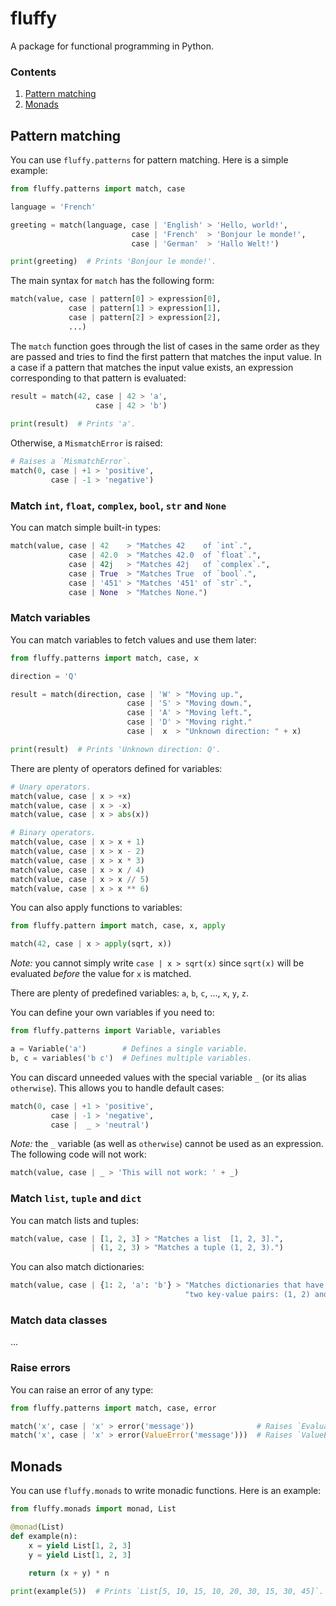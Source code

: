 # fluffy

A package for functional programming in Python.

### Contents

1. [Pattern matching](#pattern-matching)
1. [Monads](#monads)

## Pattern matching
You can use `fluffy.patterns` for pattern matching.
Here is a simple example:
``` python
from fluffy.patterns import match, case

language = 'French'

greeting = match(language, case | 'English' > 'Hello, world!',
                           case | 'French'  > 'Bonjour le monde!',
                           case | 'German'  > 'Hallo Welt!')

print(greeting)  # Prints 'Bonjour le monde!'.
```

The main syntax for `match` has the following form:
``` python
match(value, case | pattern[0] > expression[0],
             case | pattern[1] > expression[1],
             case | pattern[2] > expression[2],
             ...)
```

The `match` function goes through the list of cases in the same order as they are passed and tries to find the first pattern that matches the input value.
In a case if a pattern that matches the input value exists, an expression corresponding to that pattern is evaluated:
``` python
result = match(42, case | 42 > 'a',
                   case | 42 > 'b')
                   
print(result)  # Prints 'a'.
```
Otherwise, a `MismatchError` is raised:
``` python
# Raises a `MismatchError`.
match(0, case | +1 > 'positive',
         case | -1 > 'negative')
```

### Match `int`, `float`, `complex`, `bool`, `str` and `None`
You can match simple built-in types:
``` python
match(value, case | 42    > "Matches 42    of `int`.",
             case | 42.0  > "Matches 42.0  of `float`.",
             case | 42j   > "Matches 42j   of `complex`.",
             case | True  > "Matches True  of `bool`.",
             case | '451' > "Matches '451' of `str`.",
             case | None  > "Matches None.")
```


### Match variables
You can match variables to fetch values and use them later:

``` python
from fluffy.patterns import match, case, x

direction = 'Q'

result = match(direction, case | 'W' > "Moving up.",
                          case | 'S' > "Moving down.",
                          case | 'A' > "Moving left.",
                          case | 'D' > "Moving right."
                          case |  x  > "Unknown direction: " + x)

print(result)  # Prints 'Unknown direction: Q'.
```

There are plenty of operators defined for variables:
``` python
# Unary operators.
match(value, case | x > +x)
match(value, case | x > -x)
match(value, case | x > abs(x))

# Binary operators.
match(value, case | x > x + 1)
match(value, case | x > x - 2)
match(value, case | x > x * 3)
match(value, case | x > x / 4)
match(value, case | x > x // 5)
match(value, case | x > x ** 6)
```

You can also apply functions to variables:
``` python
from fluffy.pattern import match, case, x, apply

match(42, case | x > apply(sqrt, x))
```

_Note:_ you cannot simply write `case | x > sqrt(x)` since `sqrt(x)` will be evaluated _before_ the value for `x` is matched.

There are plenty of predefined variables: `a`, `b`, `c`, ..., `x`, `y`, `z`.

You can define your own variables if you need to:
``` python
from fluffy.patterns import Variable, variables

a = Variable('a')        # Defines a single variable.
b, c = variables('b c')  # Defines multiple variables.
```

You can discard unneeded values with the special variable `_` (or its alias `otherwise`).
This allows you to handle default cases:
``` python
match(0, case | +1 > 'positive',
         case | -1 > 'negative',
         case |  _ > 'neutral')
```

_Note:_ the `_` variable (as well as `otherwise`) cannot be used as an expression. The following code will not work:
``` python
match(value, case | _ > 'This will not work: ' + _)
```

### Match `list`, `tuple` and `dict`
You can match lists and tuples:
``` python
match(value, case | [1, 2, 3] > "Matches a list  [1, 2, 3].",
                  | (1, 2, 3) > "Matches a tuple (1, 2, 3).")
```

You can also match dictionaries:
``` python
match(value, case | {1: 2, 'a': 'b'} > "Matches dictionaries that have exactly "
                                       "two key-value pairs: (1, 2) and ('a', 'b').")
```

### Match data classes
...

### Raise errors
You can raise an error of any type:
``` python
from fluffy.patterns import match, case, error

match('x', case | 'x' > error('message'))              # Raises `EvaluationError('message')`.
match('x', case | 'x' > error(ValueError('message')))  # Raises `ValueError('message')`.
```

## Monads
You can use `fluffy.monads` to write monadic functions.
Here is an example:
``` python
from fluffy.monads import monad, List

@monad(List)
def example(n):
    x = yield List[1, 2, 3]
    y = yield List[1, 2, 3]
    
    return (x + y) * n

print(example(5))  # Prints `List[5, 10, 15, 10, 20, 30, 15, 30, 45]`.
```
